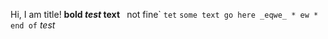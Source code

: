 Hi, I am title!
**bold *test* text**
` `not fine`
```tet```
```some text go here _eqwe_ * ew * end of```
_test_